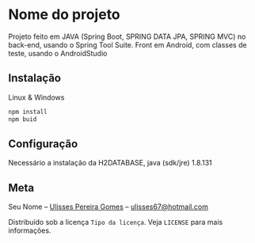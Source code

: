 # Nome do projeto

Projeto feito em JAVA (Spring Boot, SPRING DATA JPA, SPRING MVC) no back-end, usando o Spring Tool Suite.
Front em Android, com classes de teste, usando o AndroidStudio

## Instalação
Linux & Windows

```sh
npm install
npm buid
```
## Configuração
Necessário a instalação da H2DATABASE, java (sdk/jre) 1.8.131 

## Meta
Seu Nome – [Ulisses Pereira Gomes](https://www.linkedin.com/in/ulisses-gomes-a41406128/) – ulisses67@hotmail.com

Distribuído sob a licença `Tipo da licença`. Veja `LICENSE` para mais informações.
